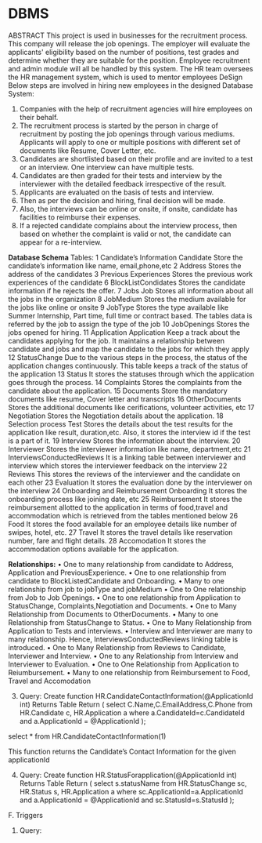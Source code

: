 # DBMS
ABSTRACT
This project is used in businesses for the recruitment process. This company will release the job openings. The employer will evaluate the applicants' eligibility based on the number of positions, test grades and determine whether they are suitable for the position. Employee recruitment and admin module will all be handled by this system. The HR team oversees the HR management system, which is used to mentor employees
DeSign
Below steps are involved in hiring new employees in the designed Database System:
1) Companies with the help of recruitment agencies will hire employees on their behalf. 
2) The recruitment process is started by the person in charge of recruitment by posting the job openings through various mediums. Applicants will apply to one or multiple positions with different set of documents like Resume, Cover Letter, etc.
3) Candidates are shortlisted based on their profile and are invited to a test or an interview. One interview can have multiple tests.
4) Candidates are then graded for their tests and interview by the interviewer with the detailed feedback irrespective of the result.
6) Applicants are evaluated on the basis of tests and interview.
7) Then as per the decision and hiring, final decision will be made.
8) Also, the interviews can be online or onsite, if onsite, candidate has facilities to reimburse their expenses.
9) If a rejected candidate complains about the interview process, then based on whether the complaint is valid or not, the candidate can appear for a re-interview.



**Database Schema**
 Tables:
1  Candidate’s Information	Candidate 	Store the candidate’s information like name, email,phone,etc
2		Address	Stores the address of the candidates 
3		Previous Experiences	Stores the previous work experiences of the candidate
6		BlockListCondidates	Stores the candidate information if he rejects the offer.
7	Jobs	Job	Stores all information about all the jobs in the organization
8		JobMedium	Stores the medium available for the jobs like online or onsite
9		JobType	Stores the type available like Summer Internship, Part time, full time or contract based. The tables data is referred by the job to assign the type of the job
10		JobOpenings	Stores the jobs opened for hiring.
11	Application	Application	Keep a track about the candidates applying for the job. It maintains a relationship between candidate and jobs and map the candidate to the jobs for which they apply
12		StatusChange	Due to the various steps in the process, the status of the application changes continuously. This table keeps a track of the status of the application
13		Status	It stores the statuses through which the application goes through the process.
14		Complaints	Stores the complaints from the candidate about the application.
15		Documents 	Store the mandatory documents like resume, Cover letter and transcripts
16		OtherDocuments	Stores the additional documents like cerifications, volunteer activities, etc
17		Negotiation	Stores the Negotiation details about the application.
18	Selection process	Test	Stores the details about the test results for the application like result, duration,etc. Also, it stores the interview id if the test is a part of it.
19		Interview	Stores the information about the interview.
20		Interviewer	Stores the interviewer information like name, department,etc
21		InterviewsConductedReviews	It is a linking table between interviewer and interview which stores the interviewer feedback on the interview 
22		Reviews	This stores the reviews of the interviewer and the candidate on each other
23		Evaluation	It stores the evaluation done by the interviewer on the interview
24	  Onboarding and Reimbursement	Onboarding	It stores the onboarding process like joining date, etc
25		Reimbursement	It stores the reimbursement allotted to the application in terms of food,travel and accommodation which is retrieved from the tables mentioned below
26		Food	It stores the food available for an employee details like number of swipes, hotel, etc.
27		Travel	It stores the travel details like reservation number, fare and flight details.
28		Accomodation	It stores the accommodation options available for the application.


**Relationships:**
•	One to many relationship from candidate to Address, Application and PreviousExperience.
•	One to one relationship from candidate to BlockListedCandidate and Onboarding.
•	Many to one relationship from job to jobType and jobMedium
•	One to One relationship from Job to Job Openings.
•	One to one relationship from Application to StatusChange, Complaints,Negotiation and Documents.
•	One to Many Relationship from Documents to OtherDocuments.
•	Many to one Relationship from StatusChange to Status.
•	One to Many Relationship from Application to Tests and interviews.
•	Interview and Interviewer are many to many relationship. Hence, InterviewsConductedReviews linking table is introduced.
•	One to Many Relationship from Reviews to Candidate, Interviewer and Interview.
•	One to any Relationship from Interview and Interviewer to Evaluation.
•	One to One Relationship from Application to Reiumbursement.
•	Many to one relationship from Reimbursement to Food, Travel and Accomodation






 




























3.	Query:
Create function HR.CandidateContactInformation(@ApplicationId int)
Returns Table
Return
(
 select C.Name,C.EmailAddress,C.Phone
 from HR.Candidate c, HR.Application a
 where a.CandidateId=c.CandidateId and a.ApplicationId = @ApplicationId
);

select * from HR.CandidateContactInformation(1)

This function returns the Candidate’s Contact Information for the given applicationId
 
4.	Query:
Create function HR.StatusForapplication(@ApplicationId int)
Returns Table
Return
(
 select s.statusName
 from HR.StatusChange sc, HR.Status s, HR.Application a
 where sc.ApplicationId=a.ApplicationId and a.ApplicationId = @ApplicationId and sc.StatusId=s.StatusId
);
 

F.	Triggers
1.	Query:






































